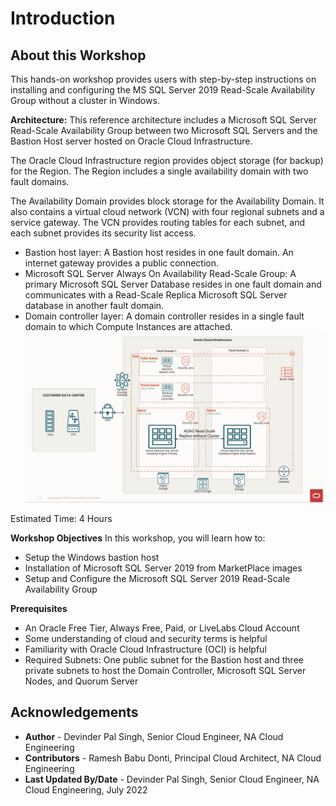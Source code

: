 # Introduction

## About this Workshop

This hands-on workshop provides users with step-by-step instructions on installing and configuring the MS SQL Server 2019 Read-Scale Availability Group without a cluster in Windows. 

**Architecture:**
This reference architecture includes a Microsoft SQL Server Read-Scale Availability Group between two Microsoft SQL Servers and the Bastion Host server hosted on Oracle Cloud Infrastructure.

The Oracle Cloud Infrastructure region provides object storage (for backup) for the Region. The Region includes a single availability domain with two fault domains. 

The Availability Domain provides block storage for the Availability Domain. It also contains a virtual cloud network (VCN) with four regional subnets and a service gateway. The VCN provides routing tables for each subnet, and each subnet provides its security list access.

* Bastion host layer: A Bastion host resides in one fault domain. An internet gateway provides a public connection.
* Microsoft SQL Server Always On Availability Read-Scale Group: A primary Microsoft SQL Server Database resides in one fault domain and communicates with a Read-Scale Replica Microsoft SQL Server database in another fault domain. 
* Domain controller layer: A domain controller resides in a single fault domain to which Compute Instances are attached.
  ![Microsoft SQL Server 2019 Read-Scale Availability Group - OCI](./images/architecture.png "Microsoft SQL Server 2019 Read-Scale Availability Group - OCI")

Estimated Time: 4 Hours

**Workshop Objectives**
In this workshop, you will learn how to:
* Setup the Windows bastion host
* Installation of Microsoft SQL Server 2019 from MarketPlace images
* Setup and Configure the Microsoft SQL Server 2019 Read-Scale Availability Group

**Prerequisites**
* An Oracle Free Tier, Always Free, Paid, or LiveLabs Cloud Account
* Some understanding of cloud and security terms is helpful
* Familiarity with Oracle Cloud Infrastructure (OCI) is helpful
* Required Subnets: One public subnet for the Bastion host and three private subnets to host the Domain Controller, Microsoft SQL Server Nodes, and Quorum Server

## Acknowledgements
* **Author** - Devinder Pal Singh, Senior Cloud Engineer, NA Cloud Engineering
* **Contributors** -  Ramesh Babu Donti, Principal Cloud Architect, NA Cloud Engineering
* **Last Updated By/Date** - Devinder Pal Singh, Senior Cloud Engineer, NA Cloud Engineering, July 2022